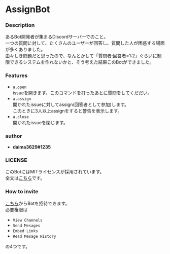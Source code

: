 # AssignBot

### Description
あるBot開発者が集まるDiscordサーバーでのこと。  
一つの質問に対して、たくさんのユーザーが回答し、質問した人が困惑する場面が多くありました。  
由々しき問題だと思ったので、なんとかして「質問者:回答者=1:2」ぐらいに制限できるシステムを作れないかと、そう考えた結果このBotができました。

### Features
- `a.open`  
issueを開きます。このコマンドを打ったあとに質問をしてくだだい。
- `a.assign`  
開かれたissueに対してassign(回答者として参加)します。  
このときに3人以上assignをすると警告を表示します。
- `a.close`  
開かれたissueを閉じます。

### author
- **daima3629#1235**

### LICENSE
このBotにはMITライセンスが採用されています。  
全文は[こちら](https://github.com/daima3629/AssignBot/blob/master/LICENSE)です。

### How to invite
[こちら](https://discord.com/api/oauth2/authorize?client_id=797721278797709312&permissions=84992&scope=bot)からBotを招待できます。  
必要権限は

- `View Channels`
- `Send Mesages`
- `Embed Links`
- `Read Mesage History`

の4つです。
